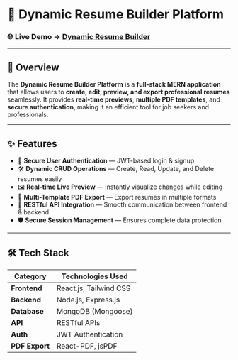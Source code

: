 # 🚀 Dynamic Resume Builder Platform  
 
### 🌐 **Live Demo** → [Dynamic Resume Builder](https://resumemern-frontend-l7rz.onrender.com/)

---

## 📌 Overview  

The **Dynamic Resume Builder Platform** is a **full-stack MERN application** that allows users to **create, edit, preview, and export professional resumes** seamlessly. It provides **real-time previews**, **multiple PDF templates**, and **secure authentication**, making it an efficient tool for job seekers and professionals.

---

## ✨ Features  

- 🔐 **Secure User Authentication** — JWT-based login & signup  
- 🛠 **Dynamic CRUD Operations** — Create, Read, Update, and Delete resumes easily  
- 🖼 **Real-time Live Preview** — Instantly visualize changes while editing  
- 📄 **Multi-Template PDF Export** — Export resumes in multiple formats  
- 🧩 **RESTful API Integration** — Smooth communication between frontend & backend  
- 🛡 **Secure Session Management** — Ensures complete data protection  

---

## 🛠 Tech Stack  

| **Category**   | **Technologies Used** |
|---------------|------------------------|
| **Frontend**  | React.js, Tailwind CSS |
| **Backend**   | Node.js, Express.js    |
| **Database**  | MongoDB (Mongoose)     |
| **API**       | RESTful APIs           |
| **Auth**      | JWT Authentication     |
| **PDF Export**| React-PDF, jsPDF       |
